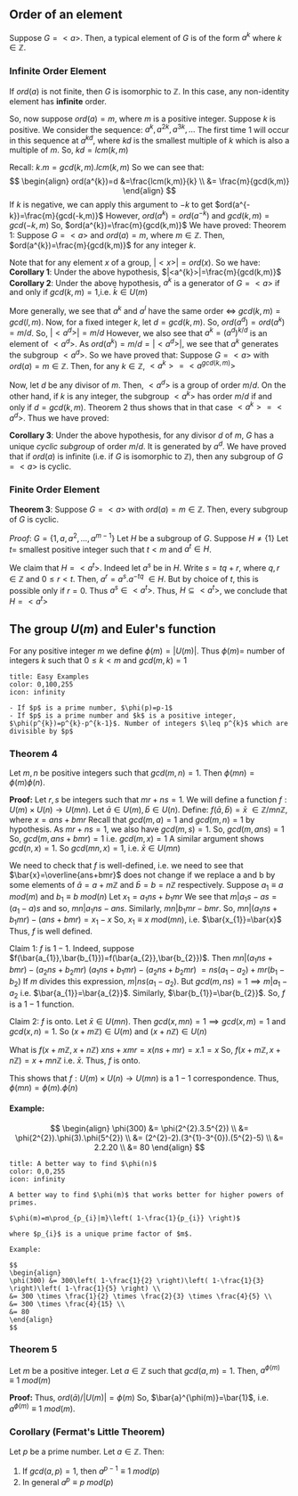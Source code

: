 ## Order of an element

Suppose $G = <a>$. Then, a typical element of $G$ is of the form $a^{k}$ where $k \in \mathbb{Z}$.

### Infinite Order Element

If $ord(a)$ is not finite, then $G$ is isomorphic to $\mathbb{Z}$. In this case, any non-identity element has **infinite** order.

So, now suppose $ord(a) =m$, where $m$ is a positive integer. Suppose $k$ is positive. We consider the sequence:
$a^{k},a^{2k},a^{3k},\dots$
The first time $1$ will occur in this sequence at $a^{kd}$, where $kd$ is the smallest multiple of $k$ which is also a multiple of $m$. So, $kd=lcm(k,m)$

Recall: $k.m=gcd(k,m).lcm(k,m)$
So we can see that:
$$
\begin{align}
ord(a^{k})=d &=\frac{lcm(k,m)}{k} \\
&= \frac{m}{gcd(k,m)}
\end{align}
$$
If $k$ is negative, we can apply this argument to $-k$ to get 
$ord(a^{-k})=\frac{m}{gcd(-k,m)}$
However, $ord(a^{k})=ord(a^{-k})$
and $gcd(k,m)=gcd(-k,m)$
So, $ord(a^{k})=\frac{m}{gcd(k,m)}$
We have proved:
Theorem 1: Suppose $G=<a>$ and $ord(a)=m$, where $m \in \mathbb{Z}$. Then, $ord(a^{k})=\frac{m}{gcd(k,m)}$ for any integer $k$.

Note that for any element $x$ of a group, $|<x>|=ord(x)$. So we have:
**Corollary 1**: Under the above hypothesis, $|<a^{k}>|=\frac{m}{gcd(k,m)}$
**Corollary 2**: Under the above hypothesis, $a^{k}$ is a generator of $G=<a>$ if and only if $gcd(k,m)=1$,i.e. $\bar{k} \in U(m)$

More generally, we see that $a^{k}$ and $a^{l}$ have the same order $\iff$ $gcd(k,m)=gcd(l,m)$. Now, for a fixed integer $k$, let $d=gcd(k,m)$. So, $ord(a^{d})=ord(a^{k})=m/d$.
So, $|<a^{d}>|=m/d$
However, we also see that $a^{k}=(a^{d})^{k/d}$ is an element of $<a^{d}>$.
As $ord(a^{k})=m/d=|<a^{d}>|$,
we see that $a^{k}$ generates the subgroup $<a^{d}>$. So we have proved that:
Suppose $G = <a>$ with $ord(a)=m \in \mathbb{Z}$. Then, for any $k \in \mathbb{Z}$, $<a^{k}>=<a^{gcd(k,m)}>$

Now, let $d$ be any divisor of $m$. Then, $<a^{d}>$ is a group of order $m/d$. On the other hand, if $k$ is any integer, the subgroup $<a^{k}>$ has order $m/d$ if and only if $d=gcd(k,m)$.
Theorem 2 thus shows that in that case $<a^{k}>=<a^{d}>$. Thus we have proved:

**Corollary 3**: Under the above hypothesis, for any divisor $d$ of $m$, $G$ has a unique *cyclic subgroup* of order $m/d$. It is generated by $a^{d}$. We have proved that if $ord(a)$ is infinite (i.e. if $G$ is isomorphic to $\mathbb{Z}$), then any subgroup of $G= <a>$ is cyclic.

### Finite Order Element

**Theorem 3**:
Suppose $G= <a>$ with $ord(a) =m \in \mathbb{Z}$. Then, every subgroup of $G$ is cyclic.

*Proof*:
$G=\{ 1,a,a^{2},\dots,a^{m-1} \}$
Let $H$ be a subgroup of $G$. Suppose $H \neq \{ 1 \}$
Let $t=$ smallest positive integer such that $t <m$ and $a^{t} \in H$.

We claim that $H=<a^{t}>$. Indeed let $a^{s}$ be in $H$. Write $s=tq+r$, where $q,r \in \mathbb{Z}$ and $0 \leq r < t$.
Then, $a^{r}=a^{s}.a^{-tq} \text{ } \in H$. But by choice of $t$, this is possible only if $r=0$. Thus $a^{s}\in <a^{t}>$.
Thus, $H \subseteq <a^{t}>$, we conclude that $H=<a^{t}>$

## The group $U(m)$ and Euler's function

For any positive integer $m$ we define $\phi(m)=|U(m)|$. Thus $\phi(m)=$ number of integers $k$ such that $0 \leq k< m$ and $gcd(m,k)=1$

```ad-note
title: Easy Examples
color: 0,100,255
icon: infinity

- If $p$ is a prime number, $\phi(p)=p-1$
- If $p$ is a prime number and $k$ is a positive integer, $\phi(p^{k})=p^{k}-p^{k-1}$. Number of integers $\leq p^{k}$ which are divisible by $p$
```

### Theorem 4

Let $m,n$ be positive integers such that $gcd(m,n)=1$. Then $\phi(mn)=\phi(m)\phi(n)$.

**Proof:**
Let $r,s$ be integers such that $mr+ns=1$. We will define a function $f: U(m) \times U(n) \to U(mn)$. Let $\bar{a} \in U(m), \bar{b} \in U(n)$.
Define:
$f(\bar{a},\bar{b})=\bar{x} \text{ } \in \mathbb{Z}/mn\mathbb{Z}$, where $x=ans+bmr$
Recall that $gcd(m,a)=1$ and $gcd(m,n)=1$ by hypothesis. As $mr+ns=1$, we also have $gcd(m,s)=1$.
So, $gcd(m,ans)=1$
So, $gcd(m,ans+bmr)=1$
i.e. $gcd(m,x)=1$
A similar argument shows $gcd(n,x)=1$.
So $gcd(mn,x)=1$, i.e. $\bar{x} \in U(mn)$

We need to check that $f$ is well-defined, i.e. we need to see that $\bar{x}=\overline{ans+bmr}$ does not change if we replace a and b by some elements of $\bar{a}=a+m\mathbb{Z}$ and $\bar{ b}=b=n\mathbb{Z}$ respectively.
Suppose $a_{1}\equiv a \text{ }mod(m)$
and $b_{1}\equiv b \text{ } mod(n)$
Let $x_{1}=a_{1}ns+b_{1}mr$
We see that $m|a_{1}s-as=(a_{1}-a)s$
and so, $mn|a_{1}ns-ans$.
Similarly, $mn|b_{1}mr-bmr$.
So, $mn|(a_{1}ns+b_{1}mr)-(ans+bmr)=x_{1}-x$
So, $x_{1}\equiv x \text{ } mod(mn)$, i.e. $\bar{x_{1}}=\bar{x}$
Thus, $f$ is well defined.

Claim 1:
$f$ is $1-1$. Indeed, suppose $f(\bar{a_{1}},\bar{b_{1}})=f(\bar{a_{2}},\bar{b_{2}})$.
Then $mn|(a_{1}ns+bmr)-(a_{2}ns+b_{2}mr)$
  $(a_{1}ns+b_{1}mr)-(a_{2}ns+b_{2}mr)$
$=ns(a_{1}-a_{2})+mr(b_{1}-b_{2})$
If $m$ divides this expression, $m|ns(a_{1}-a_{2})$. But $gcd(m,ns)=1\implies m|a_{1}-a_{2}$ i.e. $\bar{a_{1}}=\bar{a_{2}}$. Similarly, $\bar{b_{1}}=\bar{b_{2}}$.
So, $f$ is a $1-1$ function.

Claim 2:
$f$ is onto.
Let $\bar{x} \in U(mn)$. Then $gcd(x,mn)=1 \implies gcd(x,m)=1$ and $gcd(x,n)=1$. So $(x+m\mathbb{Z}) \in U(m)$ and $(x+n\mathbb{Z}) \in U(n)$

What is $f(x+m\mathbb{Z}, x+n\mathbb{Z})$
$xns+xmr=x(ns+mr)=x.1=x$
So, $f(x+m\mathbb{Z},x+n\mathbb{Z})=x+mn\mathbb{Z}$ i.e. $\bar{x}$. Thus, $f$ is onto.

This shows that $f: U(m) \times U(n)\to U(mn)$ is a $1-1$ correspondence.
Thus, $\phi(mn)=\phi(m).\phi(n)$

#### Example:
$$
\begin{align}
\phi(300) &= \phi(2^{2}.3.5^{2}) \\
&= \phi(2^{2}).\phi(3).\phi(5^{2}) \\
&= (2^{2}-2).(3^{1}-3^{0}).(5^{2}-5) \\
&= 2.2.20 \\
&= 80
\end{align}
$$

```ad-note
title: A better way to find $\phi(n)$
color: 0,0,255
icon: infinity

A better way to find $\phi(m)$ that works better for higher powers of primes.

$\phi(m)=m\prod_{p_{i}|m}\left( 1-\frac{1}{p_{i}} \right)$

where $p_{i}$ is a unique prime factor of $m$.

Example:

$$
\begin{align}
\phi(300) &= 300\left( 1-\frac{1}{2} \right)\left( 1-\frac{1}{3} \right)\left( 1-\frac{1}{5} \right) \\
&= 300 \times \frac{1}{2} \times \frac{2}{3} \times \frac{4}{5} \\
&= 300 \times \frac{4}{15} \\
&= 80
\end{align}
$$
```

### Theorem 5
Let $m$ be a positive integer. Let $a \in \mathbb{Z}$ such that $gcd(a,m)=1$. Then, $a^{\phi(m)}\equiv1 \text{ } mod(m)$

**Proof:**
Thus, $ord(\bar{a})/|U(m)|=\phi(m)$
So, $\bar{a}^{\phi(m)}=\bar{1}$, i.e. $a^{\phi(m)}\equiv 1 \text{ } mod(m)$.

### Corollary (Fermat's Little Theorem)

Let $p$ be a prime number. Let $a \in \mathbb{Z}$. Then:
1. If $gcd(a,p)=1$, then $a^{p-1}\equiv 1 \text{ } mod(p)$
2. In general $a^{p}\equiv p \text{ } mod(p)$
